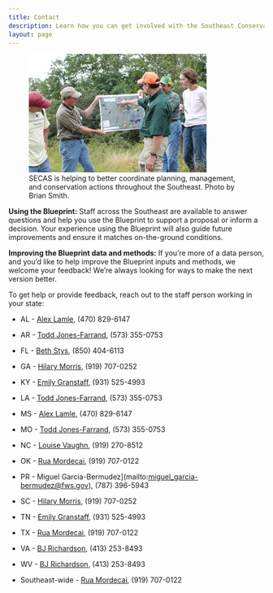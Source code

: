 ```yaml
---
title: Contact
description: Learn how you can get involved with the Southeast Conservation Adaptation Strategy (SECAS)
layout: page
---
```


<figure class="image-right">
  <img src="./images/people-working.jpg" alt="Biologists in the field gather around a map."/>
  <figcaption>SECAS is helping to better coordinate planning, management, and conservation actions throughout the Southeast. Photo by Brian Smith.</figcaption>
</figure>

**Using the Blueprint:** Staff across the Southeast are available to answer questions and help you use the Blueprint to support a proposal or inform a decision. Your experience using the Blueprint will also guide future improvements and ensure it matches on-the-ground conditions.

**Improving the Blueprint data and methods:** If you’re more of a data person, and you’d like to help improve the Blueprint inputs and methods, we welcome your feedback! We’re always looking for ways to make the next version better.

To get help or provide feedback, reach out to the staff person working in your state:

- AL - [Alex Lamle](mailto:alexandria_lamle@fws.gov), (470) 829-6147
- AR - [Todd Jones-Farrand](mailto:david_jones-farrand@fws.gov), (573) 355-0753
- FL - [Beth Stys](mailto:beth.stys@myfwc.com), (850) 404-6113
- GA - [Hilary Morris](mailto:hilary_morris@fws.gov), (919) 707-0252
- KY - [Emily Granstaff](mailto:emily_granstaff@fws.gov), (931) 525-4993
- LA - [Todd Jones-Farrand](mailto:david_jones-farrand@fws.gov), (573) 355-0753
- MS - [Alex Lamle](mailto:alexandria_lamle@fws.gov), (470) 829-6147
- MO - [Todd Jones-Farrand](mailto:david_jones-farrand@fws.gov), (573) 355-0753
- NC - [Louise Vaughn](mailto:louise_vaughn@fws.gov), (919) 270-8512
- OK - [Rua Mordecai](mailto:rua_mordecai@fws.gov), (919) 707-0122
- PR - Miguel Garcia-Bermudez](mailto:miguel_garcia-bermudez@fws.gov), (787) 396-5943
- SC - [Hilary Morris](mailto:hilary_morris@fws.gov), (919) 707-0252
- TN - [Emily Granstaff](mailto:emily_granstaff@fws.gov), (931) 525-4993
- TX - [Rua Mordecai](mailto:rua_mordecai@fws.gov), (919) 707-0122
- VA - [BJ Richardson](mailto:bj_richardson@fws.gov), (413) 253-8493
- WV - [BJ Richardson](mailto:bj_richardson@fws.gov), (413) 253-8493
 
- Southeast-wide - [Rua Mordecai](mailto:rua_mordecai@fws.gov), (919) 707-0122
